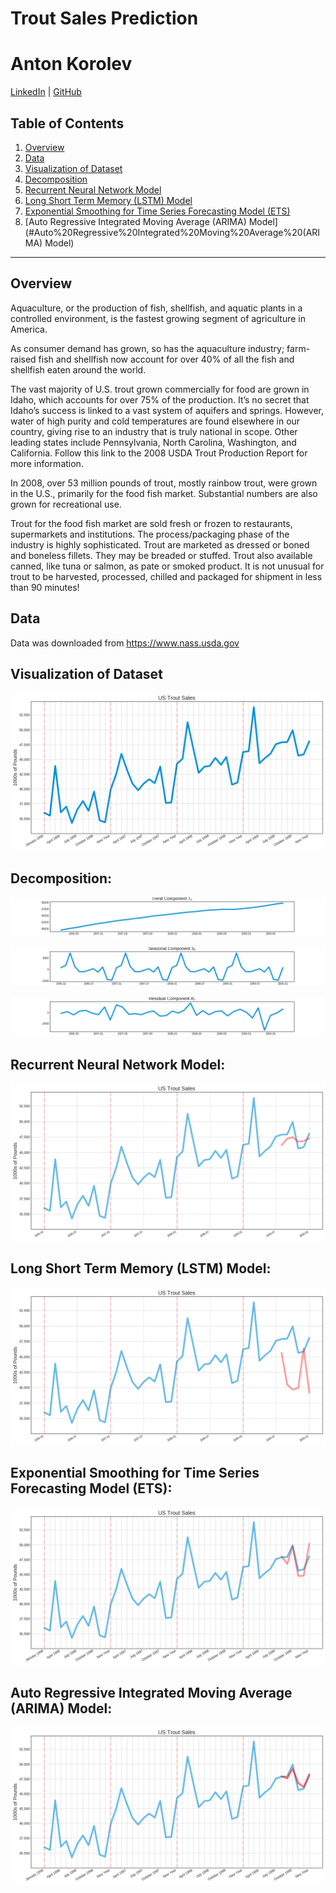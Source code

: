 # Trout Sales Prediction  
# Anton Korolev
[LinkedIn](https://www.https://www.linkedin.com/in/anton-korolevb558/) | [GitHub](https://https://www.github.com/VHTATAH)
## Table of Contents
1. [Overview](#Overview)
2. [Data](#Data)
3. [Visualization of Dataset](#Visualization%20of%20Dataset)
4. [Decomposition](#Decomposition) 
5. [Recurrent Neural Network Model](#Recurrent%20Neural%20Network%20Model) 
6. [Long Short Term Memory (LSTM) Model](#Long%20Short%20Term%20Memory%20(LSTM)%20Model)
7. [Exponential Smoothing for Time Series Forecasting Model (ETS)](#Exponential%20Smoothing%20for%20Time%20Series%20Forecasting%20Model%20(ETS))
8. [Auto Regressive Integrated Moving Average (ARIMA) Model](#Auto%20Regressive%20Integrated%20Moving%20Average%20(ARIMA) Model)
---
## Overview
Aquaculture, or the production of fish, shellfish, and aquatic plants in a controlled environment, is the fastest growing segment of agriculture in America.

As consumer demand has grown, so has the aquaculture industry; farm-raised fish and shellfish now account for over 40% of all the fish and shellfish eaten around the world.

The vast majority of U.S. trout grown commercially for food are grown in Idaho, which accounts for over 75% of the production. It’s no secret that Idaho’s success is linked to a vast system of aquifers and springs. However, water of high purity and cold temperatures are found elsewhere in our country, giving rise to an industry that is truly national in scope. Other leading states include Pennsylvania, North Carolina, Washington, and California. Follow this link to the 2008 USDA Trout Production Report for more information.

In 2008, over 53 million pounds of trout, mostly rainbow trout, were grown in the U.S., primarily for the food fish market. Substantial numbers are also grown for recreational use.

Trout for the food fish market are sold fresh or frozen to restaurants, supermarkets and institutions. The process/packaging phase of the industry is highly sophisticated. Trout are marketed as dressed or boned and boneless fillets. They may be breaded or stuffed. Trout also available canned, like tuna or salmon, as pate or smoked product. It is not unusual for trout to be harvested, processed, chilled and packaged for shipment in less than 90 minutes!

## **Data**
Data was downloaded from https://www.nass.usda.gov 

## **Visualization of Dataset** 

![](img/raw_data.png)

## **Decomposition:**

![](img/trend_component.png)


![](img/seasonal_component.png)


![](img/residual_component.png)

## **Recurrent Neural Network Model:**

![](img/rnn.png)

## **Long Short Term Memory (LSTM) Model:**

![](img/lstm.png)

## **Exponential Smoothing for Time Series Forecasting Model (ETS):**

![](img/ets.png)

## **Auto Regressive Integrated Moving Average (ARIMA) Model:**

![](img/rolling_sarima.png)
